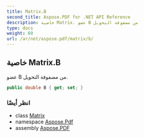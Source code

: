 ```yaml
---
title: Matrix.B
second_title: Aspose.PDF for .NET API Reference
description: خاصية Matrix. عضو B من مصفوفة التحويل
type: docs
weight: 60
url: /ar/net/aspose.pdf/matrix/b/
---
```

## خاصية Matrix.B

عضو B من مصفوفة التحويل.

```csharp
public double B { get; set; }
```

### انظر أيضًا

* class [Matrix](../)
* namespace [Aspose.Pdf](../../../aspose.pdf/)
* assembly [Aspose.PDF](../../../)
